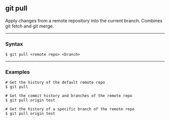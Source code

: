 ## git pull
Apply changes from a remote repository into the current branch. Combines git 
fetch and git merge.

-------------------------------------------------------------------------------
### Syntax
```shell
$ git pull <remote repo> <branch>
```

-------------------------------------------------------------------------------
### Examples
```shell
# Get the history of the default remote repo
$ git pull

# Get the commit history and branches of the remote repo
$ git pull origin test

# Get the history of a specific branch of the remote repo 
$ git pull origin test
```